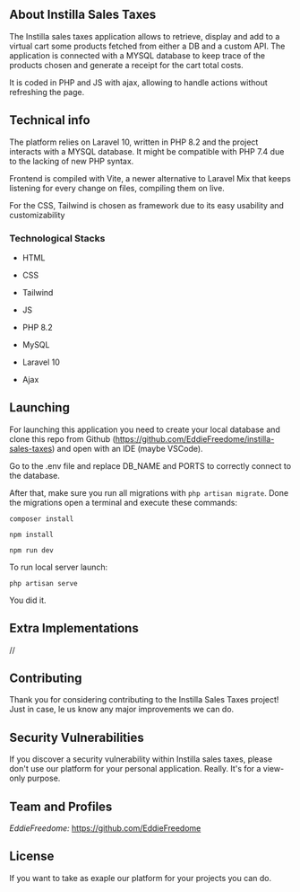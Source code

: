 

## About Instilla Sales Taxes

The Instilla sales taxes application allows to retrieve, display and add to a virtual cart some products fetched from either a DB and a custom API. 
The application is connected with a MYSQL database to keep trace of the products chosen and generate a receipt for the cart total costs.

It is coded in PHP and JS with ajax, allowing to handle actions without refreshing the page. 


## Technical info

The platform relies on Laravel 10, written in PHP 8.2 and the project interacts with a MYSQL database. It might be compatible with PHP 7.4 due to the lacking of new PHP syntax.

Frontend is compiled with Vite, a newer alternative to Laravel Mix that keeps listening for every change on files, compiling them on live.

For the CSS, Tailwind is chosen as framework due to its easy usability and customizability

### Technological Stacks

- HTML

- CSS

- Tailwind

- JS

- PHP 8.2

- MySQL

- Laravel 10

- Ajax

    
## Launching

For launching this application you need to create your local database and
clone this repo from Github (https://github.com/EddieFreedome/instilla-sales-taxes) and open with an IDE (maybe VSCode).

Go to the .env file and replace DB_NAME and PORTS to correctly connect to the database.

After that, make sure you run all migrations with 
`php artisan migrate`.
Done the migrations open a terminal and execute these commands:

`composer install`

`npm install`

`npm run dev`

To run local server launch:

`php artisan serve`

You did it.


## Extra Implementations

//

## Contributing

Thank you for considering contributing to the Instilla Sales Taxes project! 
Just in case, le us know any major improvements we can do.

## Security Vulnerabilities

If you discover a security vulnerability within Instilla sales taxes, please don't use our platform for your personal application. Really. It's for a view-only purpose.


## Team and Profiles



_EddieFreedome:_ https://github.com/EddieFreedome


## License

If you want to take as exaple our platform for your projects you can do. 

